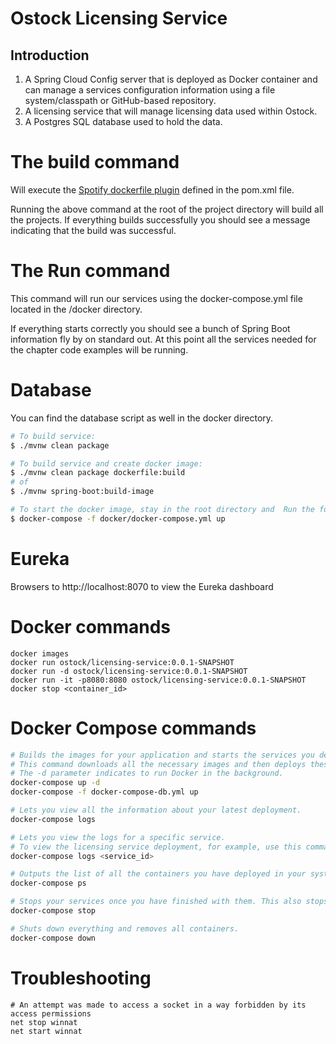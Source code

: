 # Ostock Licensing Service

## Introduction

1.  A Spring Cloud Config server that is deployed as Docker container and can manage a services configuration information using a file system/classpath or GitHub-based repository.
2.  A licensing service that will manage licensing data used within Ostock.
3.  A Postgres SQL database used to hold the data.


# The build command

Will execute the [Spotify dockerfile plugin](https://github.com/spotify/dockerfile-maven) defined in the pom.xml file.

Running the above command at the root of the project directory will build all the projects. If everything builds successfully you should see a message indicating that the build was successful.

# The Run command

This command will run our services using the docker-compose.yml file located in the /docker directory.

If everything starts correctly you should see a bunch of Spring Boot information fly by on standard out.  At this point all the services needed for the chapter code examples will be running.

# Database
You can find the database script as well in the docker directory.

```bash
# To build service:
$ ./mvnw clean package

# To build service and create docker image:
$ ./mvnw clean package dockerfile:build
# of
$ ./mvnw spring-boot:build-image

# To start the docker image, stay in the root directory and  Run the following command: 
$ docker-compose -f docker/docker-compose.yml up
```

# Eureka
Browsers to http://localhost:8070 to view the Eureka dashboard

# Docker commands
```
docker images
docker run ostock/licensing-service:0.0.1-SNAPSHOT
docker run -d ostock/licensing-service:0.0.1-SNAPSHOT
docker run -it -p8080:8080 ostock/licensing-service:0.0.1-SNAPSHOT
docker stop <container_id>
```

# Docker Compose commands
```bash
# Builds the images for your application and starts the services you define.
# This command downloads all the necessary images and then deploys these and starts the container.
# The -d parameter indicates to run Docker in the background.
docker-compose up -d
docker-compose -f docker-compose-db.yml up

# Lets you view all the information about your latest deployment.
docker-compose logs

# Lets you view the logs for a specific service.
# To view the licensing service deployment, for example, use this command: docker-compose logs licenseService.
docker-compose logs <service_id>

# Outputs the list of all the containers you have deployed in your system.
docker-compose ps

# Stops your services once you have finished with them. This also stops the containers.
docker-compose stop

# Shuts down everything and removes all containers.
docker-compose down
```

# Troubleshooting

```
# An attempt was made to access a socket in a way forbidden by its access permissions
net stop winnat
net start winnat
```
